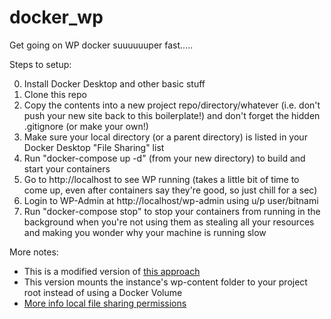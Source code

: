 # docker_wp

Get going on WP docker suuuuuuper fast.....

Steps to setup:

0. Install Docker Desktop and other basic stuff
1. Clone this repo
2. Copy the contents into a new project repo/directory/whatever (i.e. don't push your new site back to this boilerplate!) and don't forget the hidden .gitignore (or make your own!)
3. Make sure your local directory (or a parent directory) is listed in your Docker Desktop "File Sharing" list
4. Run "docker-compose up -d" (from your new directory) to build and start your containers
5. Go to http://localhost to see WP running (takes a little bit of time to come up, even after containers say they're good, so just chill for a sec)
6. Login to WP-Admin at http://localhost/wp-admin using u/p user/bitnami
7. Run "docker-compose stop" to stop your containers from running in the background when you're not using them as stealing all your resources and making you wonder why your machine is running slow


More notes:
- This is a modified version of [this approach](https://hub.docker.com/r/bitnami/wordpress/)
- This version mounts the instance's wp-content folder to your project root instead of using a Docker Volume
- [More info local file sharing permissions](https://docs.docker.com/docker-for-mac/#file-sharing)
